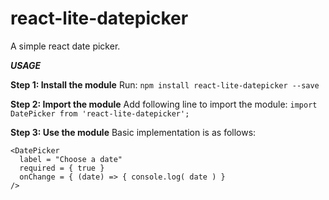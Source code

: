 # react-lite-datepicker
A simple react date picker.

***USAGE***

**Step 1: Install the module**
Run:
`npm install react-lite-datepicker --save`

**Step 2: Import the module**
Add following line to import the module:
`import DatePicker from 'react-lite-datepicker';`

**Step 3: Use the module**
Basic implementation is as follows:
```
<DatePicker
  label = "Choose a date"
  required = { true }
  onChange = { (date) => { console.log( date ) }
/>
```

